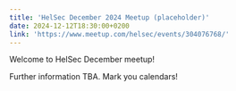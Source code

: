 ```yaml
---
title: 'HelSec December 2024 Meetup (placeholder)'
date: 2024-12-12T18:30:00+0200
link: 'https://www.meetup.com/helsec/events/304076768/'
---
```


Welcome to HelSec December meetup!

 Further information TBA. Mark you calendars!

 
